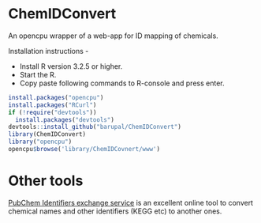 # ChemIDConvert
An opencpu wrapper of a web-app for ID mapping of chemicals.

Installation instructions - 
* Install R version 3.2.5 or higher. 
* Start the R.
* Copy paste following commands to R-console and press enter. 
```R
install.packages("opencpu")
install.packages("RCurl")
if (!require("devtools"))
  install.packages("devtools")
devtools::install_github("barupal/ChemIDConvert")
library(ChemIDConvert)
library("opencpu")
opencpu$browse('library/ChemIDCovnert/www') 
```

# Other tools 

[PubChem Identifiers exchange service](https://pubchem.ncbi.nlm.nih.gov/idexchange/idexchange.cgi ) is an excellent online tool to convert chemical names and other identifiers  (KEGG etc) to another ones.
